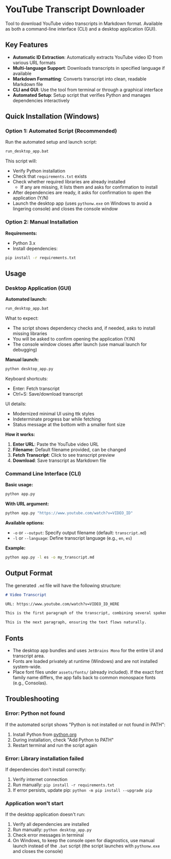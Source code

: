 # YouTube Transcript Downloader

Tool to download YouTube video transcripts in Markdown format. Available as both a command-line interface (CLI) and a desktop application (GUI).

## Key Features

- **Automatic ID Extraction**: Automatically extracts YouTube video ID from various URL formats
- **Multi-language Support**: Downloads transcripts in specified language if available
- **Markdown Formatting**: Converts transcript into clean, readable Markdown file
- **CLI and GUI**: Use the tool from terminal or through a graphical interface
- **Automated Setup**: Setup script that verifies Python and manages dependencies interactively

## Quick Installation (Windows)

### Option 1: Automated Script (Recommended)

Run the automated setup and launch script:

```cmd
run_desktop_app.bat
```

This script will:
- Verify Python installation
- Check that `requirements.txt` exists
- Check whether required libraries are already installed
  - If any are missing, it lists them and asks for confirmation to install
- After dependencies are ready, it asks for confirmation to open the application (Y/N)
- Launch the desktop app (uses `pythonw.exe` on Windows to avoid a lingering console) and closes the console window

### Option 2: Manual Installation

**Requirements:**
- Python 3.x
- Install dependencies:

```bash
pip install -r requirements.txt
```

## Usage

### Desktop Application (GUI)

**Automated launch:**
```cmd
run_desktop_app.bat
```

What to expect:
- The script shows dependency checks and, if needed, asks to install missing libraries
- You will be asked to confirm opening the application (Y/N)
- The console window closes after launch (use manual launch for debugging)

**Manual launch:**
```bash
python desktop_app.py
```

Keyboard shortcuts:
- Enter: Fetch transcript
- Ctrl+S: Save/download transcript

UI details:
- Modernized minimal UI using ttk styles
- Indeterminate progress bar while fetching
- Status message at the bottom with a smaller font size

**How it works:**
1. **Enter URL**: Paste the YouTube video URL
2. **Filename**: Default filename provided, can be changed
3. **Fetch Transcript**: Click to see transcript preview
4. **Download**: Save transcript as Markdown file

### Command Line Interface (CLI)

**Basic usage:**
```bash
python app.py
```

**With URL argument:**
```bash
python app.py "https://www.youtube.com/watch?v=VIDEO_ID"
```

**Available options:**
- `-o` or `--output`: Specify output filename (default: `transcript.md`)
- `-l` or `--language`: Define transcript language (e.g., `en`, `es`)

**Example:**
```bash
python app.py -l es -o my_transcript.md
```

## Output Format

The generated `.md` file will have the following structure:

```markdown
# Video Transcript

URL: https://www.youtube.com/watch?v=VIDEO_ID_HERE

This is the first paragraph of the transcript, combining several spoken segments for readability.

This is the next paragraph, ensuring the text flows naturally.
```

## Fonts

- The desktop app bundles and uses `JetBrains Mono` for the entire UI and transcript area.
- Fonts are loaded privately at runtime (Windows) and are not installed system-wide.
- Place font files under `assets/fonts/` (already included). If the exact font family name differs, the app falls back to common monospace fonts (e.g., Consolas).

## Troubleshooting

### Error: Python not found
If the automated script shows "Python is not installed or not found in PATH":
1. Install Python from [python.org](https://www.python.org/downloads/)
2. During installation, check "Add Python to PATH"
3. Restart terminal and run the script again

### Error: Library installation failed
If dependencies don't install correctly:
1. Verify internet connection
2. Run manually: `pip install -r requirements.txt`
3. If error persists, update pip: `python -m pip install --upgrade pip`

### Application won't start
If the desktop application doesn't run:
1. Verify all dependencies are installed
2. Run manually: `python desktop_app.py`
3. Check error messages in terminal
4. On Windows, to keep the console open for diagnostics, use manual launch instead of the `.bat` script (the script launches with `pythonw.exe` and closes the console)